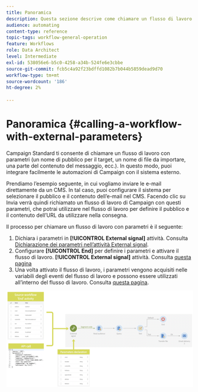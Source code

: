 ```yaml
---
title: Panoramica
description: Questa sezione descrive come chiamare un flusso di lavoro con parametri esterni.
audience: automating
content-type: reference
topic-tags: workflow-general-operation
feature: Workflows
role: Data Architect
level: Intermediate
exl-id: 538056e6-b5c0-4258-a34b-524fe6e3cbbe
source-git-commit: fcb5c4a92f23bdffd1082b7b044b5859dead9d70
workflow-type: tm+mt
source-wordcount: '186'
ht-degree: 2%

---
```


# Panoramica {#calling-a-workflow-with-external-parameters}

Campaign Standard ti consente di chiamare un flusso di lavoro con parametri (un nome di pubblico per il target, un nome di file da importare, una parte del contenuto del messaggio, ecc.). In questo modo, puoi integrare facilmente le automazioni di Campaign con il sistema esterno.

Prendiamo l’esempio seguente, in cui vogliamo inviare le e-mail direttamente da un CMS. In tal caso, puoi configurare il sistema per selezionare il pubblico e il contenuto dell’e-mail nel CMS. Facendo clic su Invia verrà quindi richiamato un flusso di lavoro di Campaign con questi parametri, che potrai utilizzare nel flusso di lavoro per definire il pubblico e il contenuto dell’URL da utilizzare nella consegna.

Il processo per chiamare un flusso di lavoro con parametri è il seguente:

1. Dichiara i parametri in **[!UICONTROL External signal]** attività. Consulta [Dichiarazione dei parametri nell’attività External signal](../../automating/using/declaring-parameters-external-signal.md).
1. Configurare **[!UICONTROL End]** per definire i parametri e attivare il flusso di lavoro. **[!UICONTROL External signal]** attività. Consulta [questa pagina](../../automating/using/defining-parameters-calling-workflow.md)
1. Una volta attivato il flusso di lavoro, i parametri vengono acquisiti nelle variabili degli eventi del flusso di lavoro e possono essere utilizzati all’interno del flusso di lavoro. Consulta [questa pagina](../../automating/using/customizing-workflow-external-parameters.md).

![](assets/extsignal_process.png)
